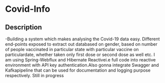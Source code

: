 # Covid-Info

## Description 
-Building a system which makes analysing the Covid-19 data easy.  Different end-points exposed to extract out databased on gender, based on number of people vaccinated in particular state with particular vaccine on particulardate, whether taken only first dose or second dose as well etc.  I am using Spring-Webflux and Hibernate Reactivei.e full code into reactive environment with API key authentication.Also gonna integrate Swagger and Kafkapipeline that can be used for documentation and logging purpose respectively.  Still in progress
